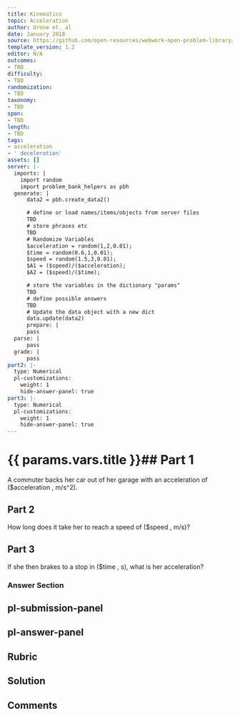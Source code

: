 ```yaml
---
title: Kinematics
topic: Acceleration
author: Urone et. al
date: January 2018
source: https://github.com/open-resources/webwork-open-problem-library/tree/master/Contrib/BrockPhysics/College_Physics_Urone/2.Kinematics/NU_U17-2-04-003.pg
template_version: 1.2
editor: N/A
outcomes:
- TBD
difficulty:
- TBD
randomization:
- TBD
taxonomy:
- TBD
span:
- TBD
length:
- TBD
tags:
- acceleration
- ' deceleration'
assets: []
server: |-
  imports: |
    import random
    import problem_bank_helpers as pbh
  generate: |
      data2 = pbh.create_data2()

      # define or load names/items/objects from server files
      TBD
      # store phrases etc
      TBD
      # Randomize Variables
      $acceleration = random(1,2,0.01);
      $time = random(0.6,1,0.01);
      $speed = random(1.5,3,0.01);
      $A1 = ($speed)/($acceleration);
      $A2 = ($speed)/($time);

      # store the variables in the dictionary "params"
      TBD
      # define possible answers
      TBD
      # Update the data object with a new dict
      data.update(data2)
      prepare: |
      pass
  parse: |
      pass
  grade: |
      pass
part2: |-
  type: Numerical
  pl-customizations:
    weight: 1
    hide-answer-panel: true
part3: |-
  type: Numerical
  pl-customizations:
    weight: 1
    hide-answer-panel: true
---
```


# {{ params.vars.title }}## Part 1 
A commuter backs her car out of her garage with an acceleration of ($acceleration , m/s^2). 
## Part 2 
How long does it take her to reach a speed of ($speed , m/s)? 
## Part 3 
If she then brakes to a stop in ($time , s), what is her acceleration? 


### Answer Section 


## pl-submission-panel 


## pl-answer-panel 


## Rubric 


## Solution 


## Comments 


